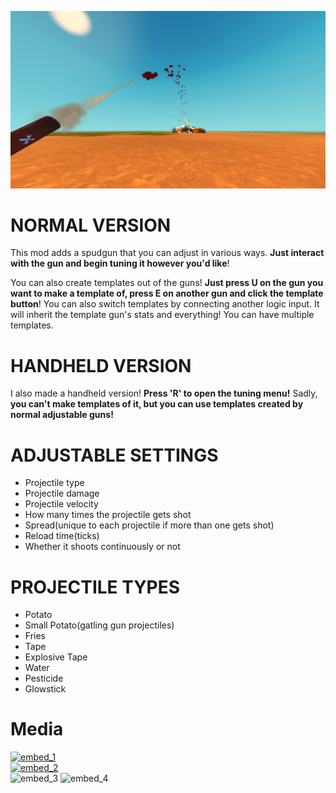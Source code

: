 ![Mod Preview](https://github.com/Vajdani/SM-Adjustable-Mountable-Spudgun/blob/master/preview.jpg)

# NORMAL VERSION
This mod adds a spudgun that you can adjust in various ways.
**Just interact with the gun and begin tuning it however you'd like**!

You can also create templates out of the guns! **Just press U on the gun you want to make a template of, press E on another gun and click the template button**! You can also switch templates by connecting another logic input. It will inherit the template gun's stats and everything! You can have multiple templates.


# HANDHELD VERSION
I also made a handheld version! **Press 'R' to open the tuning menu!** Sadly, **you can't make templates of it, but you can use templates created by normal adjustable guns!**


# ADJUSTABLE SETTINGS
- Projectile type
- Projectile damage
- Projectile velocity
- How many times the projectile gets shot
- Spread(unique to each projectile if more than one gets shot)
- Reload time(ticks)
- Whether it shoots continuously or not


# PROJECTILE TYPES
- Potato
- Small Potato(gatling gun projectiles)
- Fries
- Tape
- Explosive Tape
- Water
- Pesticide
- Glowstick

# Media
[![embed_1](https://img.youtube.com/vi/95dLyPNik2E/0.jpg)](https://www.youtube.com/watch?v=95dLyPNik2E)\
[![embed_2](https://img.youtube.com/vi/HcZPqrPcP64/0.jpg)](https://www.youtube.com/watch?v=HcZPqrPcP64)\
![embed_3](https://images.steamusercontent.com/ugc/1850420121363947083/A4EAC7C873729453F672D16AB2B11C5029523A22/)
![embed_4](https://images.steamusercontent.com/ugc/1850420121363947089/6CBFA15FB10D22CDDEFF59A1273D9345A490D394/)
